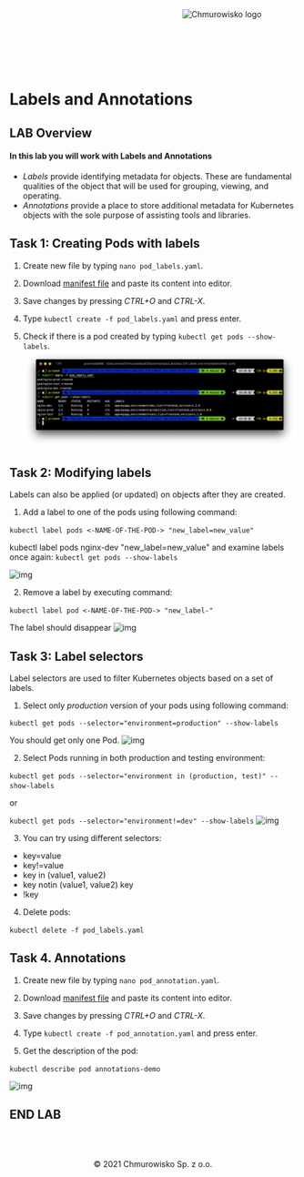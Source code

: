 <img src="../../../img/logo.png" alt="Chmurowisko logo" width="200" align="right">
<br><br>
<br><br>
<br><br>

# Labels and Annotations

## LAB Overview

#### In this lab you will work with Labels and Annotations

* *Labels* provide identifying metadata for objects. These are fundamental qualities of the object that will be used for grouping, viewing, and operating.
* *Annotations* provide a place to store additional metadata for Kubernetes objects with the sole purpose of assisting tools and libraries.

## Task 1: Creating Pods with labels 

1. Create new file by typing ```nano pod_labels.yaml```.

2. Download [manifest file](./files/pod_labels.yaml) and paste its content into editor.

3. Save changes by pressing *CTRL+O* and *CTRL-X*.

4. Type ```kubectl create -f pod_labels.yaml``` and press enter.

5. Check if there is a pod created by typing ```kubectl get pods --show-labels```.
![img](./img/pods_labels.png)


## Task 2: Modifying labels

Labels can also be applied (or updated) on objects after they are created.

1. Add a label to one of the pods using following command:

```kubectl label pods <-NAME-OF-THE-POD-> "new_label=new_value"```

kubectl label pods nginx-dev "new_label=new_value"
and examine labels once again:
```kubectl get pods --show-labels```

![img](./img/pods_labels2.png)


2. Remove a label by executing command:

```kubectl label pod <-NAME-OF-THE-POD-> "new_label-"```

The label should disappear
![img](./img/pods_labels3.png)

## Task 3: Label selectors

Label selectors are used to filter Kubernetes objects based on a set of labels.

1. Select only *production* version of your pods using following command:
```
kubectl get pods --selector="environment=production" --show-labels
```
You should get only one Pod.
![img](./img/pods_labels4.png)


2. Select Pods running in both production and testing environment:

```kubectl get pods --selector="environment in (production, test)" --show-labels```

or

```kubectl get pods --selector="environment!=dev" --show-labels```
![img](./img/pods_labels5.png)


3. You can try using different selectors:

* key=value
* key!=value
* key in (value1, value2) 
* key notin (value1, value2) key
* !key

4. Delete pods:

```kubectl delete -f pod_labels.yaml```

## Task 4. Annotations

1. Create new file by typing ``nano pod_annotation.yaml``.

2. Download [manifest file](./files/pod_annotation.yaml) and paste its content into editor.

3. Save changes by pressing *CTRL+O* and *CTRL-X*.

4. Type ```kubectl create -f pod_annotation.yaml``` and press enter.

5. Get the description of the pod:

```kubectl describe pod annotations-demo```

![img](./img/pods_annotations.png)

## END LAB

<br><br>

<center><p>&copy; 2021 Chmurowisko Sp. z o.o.<p></center>
